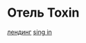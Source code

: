 # Отель Toxin
<a href="https://annanikulina2902.github.io/hotel/dist/landing.html/">лендинг</a>
<a href="https://annanikulina2902.github.io/hotel/dist/singin.html">sing in</a>
